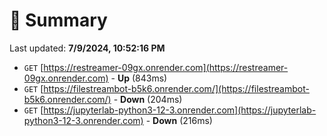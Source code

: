 # 📖 Summary
Last updated: **7/9/2024, 10:52:16 PM**

- `GET` [https://restreamer-09gx.onrender.com](https://restreamer-09gx.onrender.com) - **Up** (843ms)
- `GET` [https://filestreambot-b5k6.onrender.com/](https://filestreambot-b5k6.onrender.com/) - **Down** (204ms)
- `GET` [https://jupyterlab-python3-12-3.onrender.com](https://jupyterlab-python3-12-3.onrender.com) - **Down** (216ms)
